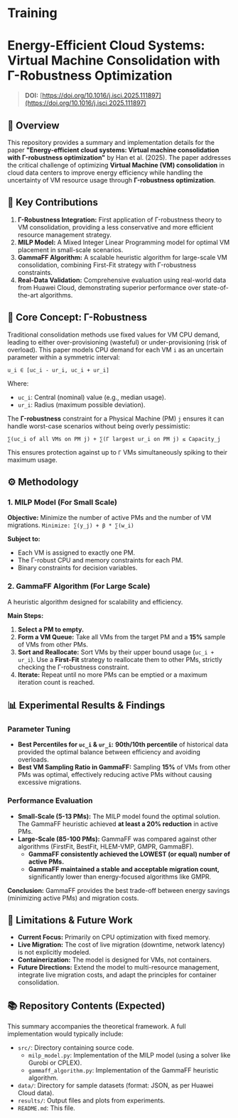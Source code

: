 # Training
# Energy-Efficient Cloud Systems: Virtual Machine Consolidation with Γ-Robustness Optimization

> **DOI:** [https://doi.org/10.1016/j.isci.2025.111897](https://doi.org/10.1016/j.isci.2025.111897)

## 📌 Overview

This repository provides a summary and implementation details for the paper **"Energy-efficient cloud systems: Virtual machine consolidation with Γ-robustness optimization"** by Han et al. (2025). The paper addresses the critical challenge of optimizing **Virtual Machine (VM) consolidation** in cloud data centers to improve energy efficiency while handling the uncertainty of VM resource usage through **Γ-robustness optimization**.

## 🎯 Key Contributions

1.  **Γ-Robustness Integration:** First application of Γ-robustness theory to VM consolidation, providing a less conservative and more efficient resource management strategy.
2.  **MILP Model:** A Mixed Integer Linear Programming model for optimal VM placement in small-scale scenarios.
3.  **GammaFF Algorithm:** A scalable heuristic algorithm for large-scale VM consolidation, combining First-Fit strategy with Γ-robustness constraints.
4.  **Real-Data Validation:** Comprehensive evaluation using real-world data from Huawei Cloud, demonstrating superior performance over state-of-the-art algorithms.

## 🧠 Core Concept: Γ-Robustness

Traditional consolidation methods use fixed values for VM CPU demand, leading to either over-provisioning (wasteful) or under-provisioning (risk of overload). This paper models CPU demand for each VM `i` as an uncertain parameter within a symmetric interval:

`u_i ∈ [uc_i - ur_i, uc_i + ur_i]`

Where:
- `uc_i`: Central (nominal) value (e.g., median usage).
- `ur_i`: Radius (maximum possible deviation).

The **Γ-robustness** constraint for a Physical Machine (PM) `j` ensures it can handle worst-case scenarios without being overly pessimistic:

`∑(uc_i of all VMs on PM j) + ∑(Γ largest ur_i on PM j) ≤ Capacity_j`

This ensures protection against up to `Γ` VMs simultaneously spiking to their maximum usage.

## ⚙️ Methodology

### 1. MILP Model (For Small Scale)
**Objective:**
Minimize the number of active PMs and the number of VM migrations.
`Minimize: ∑(y_j) + β * ∑(w_i)`

**Subject to:**
- Each VM is assigned to exactly one PM.
- The Γ-robust CPU and memory constraints for each PM.
- Binary constraints for decision variables.

### 2. GammaFF Algorithm (For Large Scale)
A heuristic algorithm designed for scalability and efficiency.

**Main Steps:**
1.  **Select a PM to empty.**
2.  **Form a VM Queue:** Take all VMs from the target PM and a **15%** sample of VMs from other PMs.
3.  **Sort and Reallocate:** Sort VMs by their upper bound usage (`uc_i + ur_i`). Use a **First-Fit** strategy to reallocate them to other PMs, strictly checking the Γ-robustness constraint.
4.  **Iterate:** Repeat until no more PMs can be emptied or a maximum iteration count is reached.

## 📊 Experimental Results & Findings

### Parameter Tuning
- **Best Percentiles for `uc_i` & `ur_i`:** **90th/10th percentile** of historical data provided the optimal balance between efficiency and avoiding overloads.
- **Best VM Sampling Ratio in GammaFF:** Sampling **15%** of VMs from other PMs was optimal, effectively reducing active PMs without causing excessive migrations.

### Performance Evaluation
- **Small-Scale (5-13 PMs):** The MILP model found the optimal solution. The GammaFF heuristic achieved **at least a 20% reduction** in active PMs.
- **Large-Scale (85-100 PMs):** GammaFF was compared against other algorithms (FirstFit, BestFit, HLEM-VMP, GMPR, GammaBF).
    - **GammaFF consistently achieved the LOWEST (or equal) number of active PMs.**
    - **GammaFF maintained a stable and acceptable migration count,** significantly lower than energy-focused algorithms like GMPR.

**Conclusion:** GammaFF provides the best trade-off between energy savings (minimizing active PMs) and migration costs.

## 🚧 Limitations & Future Work

- **Current Focus:** Primarily on CPU optimization with fixed memory.
- **Live Migration:** The cost of live migration (downtime, network latency) is not explicitly modeled.
- **Containerization:** The model is designed for VMs, not containers.
- **Future Directions:** Extend the model to multi-resource management, integrate live migration costs, and adapt the principles for container consolidation.

## 📚 Repository Contents (Expected)

This summary accompanies the theoretical framework. A full implementation would typically include:

- `src/`: Directory containing source code.
    - `milp_model.py`: Implementation of the MILP model (using a solver like Gurobi or CPLEX).
    - `gammaff_algorithm.py`: Implementation of the GammaFF heuristic algorithm.
- `data/`: Directory for sample datasets (format: JSON, as per Huawei Cloud data).
- `results/`: Output files and plots from experiments.
- `README.md`: This file.
